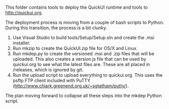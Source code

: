 This folder contains tools to deploy the QuickUI runtime and tools
to http://quickui.org.

The deployment process is moving from a couple of bash scripts to Python.
During this transition, the process is a bit clunky.

1. Use Visual Studio to build tools/Setup/Setup.sln and create the .msi
installer.
2. Run mkzip to create the QuickUI.zip file for OS/X and Linux.
3. Run mkdep.py to create the versioned .msi and .zip files that will be uploaded.
This also creates a version.js file that can be used by quickui.org to
see what the latest files are. These are all placed in /releases,
which is ignored by git.
4. Run the upload script to upload everything to quickui.org.
This uses the psftp FTP client included with PuTTY
(http://www.chiark.greenend.org.uk/~sgtatham/putty/).

The plan moving forward to collapse all these steps into the mkdep Python script.
